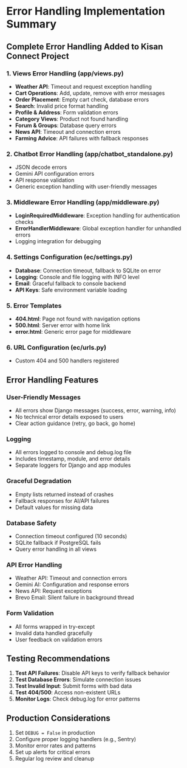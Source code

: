 # Error Handling Implementation Summary

## Complete Error Handling Added to Kisan Connect Project

### 1. Views Error Handling (app/views.py)
- **Weather API**: Timeout and request exception handling
- **Cart Operations**: Add, update, remove with error messages
- **Order Placement**: Empty cart check, database errors
- **Search**: Invalid price format handling
- **Profile & Address**: Form validation errors
- **Category Views**: Product not found handling
- **Forum & Groups**: Database query errors
- **News API**: Timeout and connection errors
- **Farming Advice**: API failures with fallback responses

### 2. Chatbot Error Handling (app/chatbot_standalone.py)
- JSON decode errors
- Gemini API configuration errors
- API response validation
- Generic exception handling with user-friendly messages

### 3. Middleware Error Handling (app/middleware.py)
- **LoginRequiredMiddleware**: Exception handling for authentication checks
- **ErrorHandlerMiddleware**: Global exception handler for unhandled errors
- Logging integration for debugging

### 4. Settings Configuration (ec/settings.py)
- **Database**: Connection timeout, fallback to SQLite on error
- **Logging**: Console and file logging with INFO level
- **Email**: Graceful fallback to console backend
- **API Keys**: Safe environment variable loading

### 5. Error Templates
- **404.html**: Page not found with navigation options
- **500.html**: Server error with home link
- **error.html**: Generic error page for middleware

### 6. URL Configuration (ec/urls.py)
- Custom 404 and 500 handlers registered

## Error Handling Features

### User-Friendly Messages
- All errors show Django messages (success, error, warning, info)
- No technical error details exposed to users
- Clear action guidance (retry, go back, go home)

### Logging
- All errors logged to console and debug.log file
- Includes timestamp, module, and error details
- Separate loggers for Django and app modules

### Graceful Degradation
- Empty lists returned instead of crashes
- Fallback responses for AI/API failures
- Default values for missing data

### Database Safety
- Connection timeout configured (10 seconds)
- SQLite fallback if PostgreSQL fails
- Query error handling in all views

### API Error Handling
- Weather API: Timeout and connection errors
- Gemini AI: Configuration and response errors
- News API: Request exceptions
- Brevo Email: Silent failure in background thread

### Form Validation
- All forms wrapped in try-except
- Invalid data handled gracefully
- User feedback on validation errors

## Testing Recommendations

1. **Test API Failures**: Disable API keys to verify fallback behavior
2. **Test Database Errors**: Simulate connection issues
3. **Test Invalid Input**: Submit forms with bad data
4. **Test 404/500**: Access non-existent URLs
5. **Monitor Logs**: Check debug.log for error patterns

## Production Considerations

1. Set `DEBUG = False` in production
2. Configure proper logging handlers (e.g., Sentry)
3. Monitor error rates and patterns
4. Set up alerts for critical errors
5. Regular log review and cleanup
